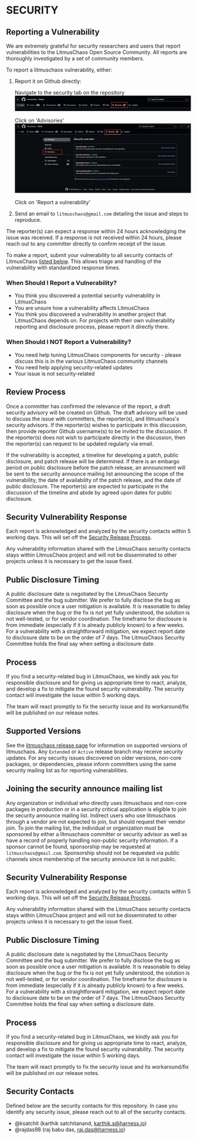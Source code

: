 # SECURITY

## Reporting a Vulnerability

We are extremely grateful for security researchers and users that report vulnerabilities to the LitmusChaos Open Source Community. All reports are thoroughly investigated by a set of community members.

To report a litmuschaos vulnerability, either:

1. Report it on Github directly:

    Navigate to the security tab on the repository
    ![Github Security Tab](./images/securityreport.png)

    Click on 'Advisories'
    ![Github Advisories tab](./images/security-reporting2.png)

    Click on 'Report a vulnerability'
    

2. Send an email to `litmuschaos@gmail.com` detailing the issue and steps
to reproduce.

The reporter(s) can expect a response within 24 hours acknowledging
the issue was received. If a response is not received within 24 hours, please
reach out to any committer directly to confirm receipt of the issue.


To make a report, submit your vulnerability to all security contacts of LitmusChaos [listed below](#security-contacts). This allows triage and handling of the vulnerability with standardized response times.

### When Should I Report a Vulnerability?

- You think you discovered a potential security vulnerability in LitmusChaos
- You are unsure how a vulnerability affects LitmusChaos
- You think you discovered a vulnerability in another project that LitmusChaos depends on. For projects with their own vulnerability reporting and disclosure process, please report it directly there.

### When Should I NOT Report a Vulnerability?

- You need help tuning LitmusChaos components for security - please discuss this is in the various LitmusChaos community channels
- You need help applying security-related updates
- Your issue is not security-related


## Review Process

Once a committer has confirmed the relevance of the report, a draft security
advisory will be created on Github. The draft advisory will be used to discuss
the issue with committers, the reporter(s), and litmuschaos's security advisors.
If the reporter(s) wishes to participate in this discussion, then provide
reporter Github username(s) to be invited to the discussion. If the reporter(s)
does not wish to participate directly in the discussion, then the reporter(s)
can request to be updated regularly via email.

If the vulnerability is accepted, a timeline for developing a patch, public
disclosure, and patch release will be determined. If there is an embargo period
on public disclosure before the patch release, an announcment will be sent to
the security announce mailing list announcing the scope of the vulnerability, the date of availability of the
patch release, and the date of public disclosure. The reporter(s) are expected
to participate in the discussion of the timeline and abide by agreed upon dates
for public disclosure.

## Security Vulnerability Response

Each report is acknowledged and analyzed by the security contacts within 5 working days. This will set off the [Security Release Process](#process).

Any vulnerability information shared with the LitmusChaos security contacts stays within LitmusChaos project and will not be disseminated to other projects unless it is necessary to get the issue fixed.

## Public Disclosure Timing

A public disclosure date is negotiated by the LitmusChaos Security Committee and the bug submitter. We prefer to fully disclose the bug as soon as possible once a user mitigation is available. It is reasonable to delay disclosure when the bug or the fix is not yet fully understood, the solution is not well-tested, or for vendor coordination. The timeframe for disclosure is from immediate (especially if it is already publicly known) to a few weeks. For a vulnerability with a straightforward mitigation, we expect report date to disclosure date to be on the order of 7 days. The LitmusChaos Security Committee holds the final say when setting a disclosure date.

## Process

If you find a security-related bug in LitmusChaos, we kindly ask you for responsible disclosure and for giving us appropriate time to react, analyze, and develop a fix to mitigate the found security vulnerability. The security contact will investigate the issue within 5 working days.

The team will react promptly to fix the security issue and its workaround/fix will be published on our release notes. 

## Supported Versions

See the [litmuschaos release page]()
for information on supported versions of litmuschaos. Any `Extended` or `Active`
release branch may receive security updates. For any security issues discovered
on older versions, non-core packages, or dependencies, please inform committers
using the same security mailing list as for reporting vulnerabilities.

## Joining the security announce mailing list

Any organization or individual who directly uses litmuschaos and non-core
packages in production or in a security critical application is eligible to join
the security announce mailing list. Indirect users who use litmuschaos through a
vendor are not expected to join, but should request their vendor join. To join
the mailing list, the individual or organization must be sponsored by either a
litmuschaos committer or security advisor as well as have a record of properly
handling non-public security information. If a sponsor cannot be found,
sponsorship may be requested at `litmuschaos@gmail.com`. Sponsorship should not
be requested via public channels since membership of the security announce list
is not public.


## Security Vulnerability Response

Each report is acknowledged and analyzed by the security contacts within 5 working days. This will set off the [Security Release Process](#process).

Any vulnerability information shared with the LitmusChaos security contacts stays within LitmusChaos project and will not be disseminated to other projects unless it is necessary to get the issue fixed.

## Public Disclosure Timing

A public disclosure date is negotiated by the LitmusChaos Security Committee and the bug submitter. We prefer to fully disclose the bug as soon as possible once a user mitigation is available. It is reasonable to delay disclosure when the bug or the fix is not yet fully understood, the solution is not well-tested, or for vendor coordination. The timeframe for disclosure is from immediate (especially if it is already publicly known) to a few weeks. For a vulnerability with a straightforward mitigation, we expect report date to disclosure date to be on the order of 7 days. The LitmusChaos Security Committee holds the final say when setting a disclosure date.

## Process

If you find a security-related bug in LitmusChaos, we kindly ask you for responsible disclosure and for giving us appropriate time to react, analyze, and develop a fix to mitigate the found security vulnerability. The security contact will investigate the issue within 5 working days.

The team will react promptly to fix the security issue and its workaround/fix will be published on our release notes. 

## Security Contacts

Defined below are the security contacts for this repository. In case you identify any security issue, please reach out to all of the security contacts.

- @ksatchit (karthik satchitanand, karthik.s@harness.io) 
- @rajdas98 (raj babu das, raj.das@harness.io)

